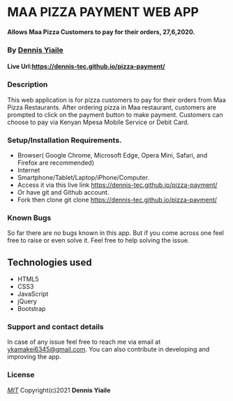 # MAA PIZZA PAYMENT WEB APP
#### Allows Maa Pizza Customers to pay for their orders, 27,6,2020.

### **By [Dennis Yiaile](https://github.com/Dennis-tec)**

#### Live Url:https://dennis-tec.github.io/pizza-payment/
### Description
This web application is for pizza customers to pay for their orders from Maa Pizza Restaurants. After ordering pizza in Maa restaurant, customers are prompted to click on the payment button to make payment. Customers can choose to pay via Kenyan Mpesa Mobile  Service or Debit Card.

### Setup/Installation Requirements.
* Browser( Google Chrome, Microsoft Edge, Opera Mini, Safari, and Firefox are recommended)
* Internet
* Smartphone/Tablet/Laptop/iPhone/Computer.
* Access it via this live link https://dennis-tec.github.io/pizza-payment/
* Or have git and Github account.
* Fork then clone git clone https://dennis-tec.github.io/pizza-payment/

### Known Bugs
So far there are no bugs known in this app. But if you come across one feel free to raise or even solve it. Feel free to help solving the issue.

## Technologies used
* HTML5
* CSS3
* JavaScript
* jQuery
* Bootstrap

### Support and contact details
In case of any issue feel free to reach me via email at ykamakei6345@gmail.com. You can also contribute in developing and improving the app.

### License
*[MIT](LICENSE)* Copyright(c)2021 **Dennis Yiaile**

